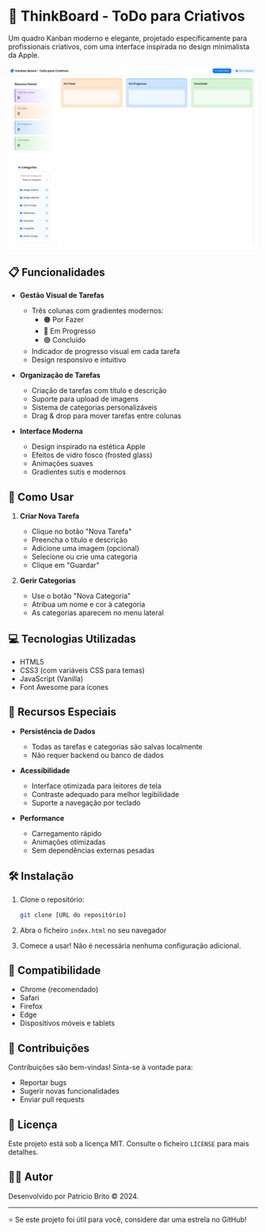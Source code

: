 # 🎨 ThinkBoard - ToDo para Criativos

Um quadro Kanban moderno e elegante, projetado especificamente para profissionais criativos, com uma interface inspirada no design minimalista da Apple.

![ThinkBoard Preview](assets/preview.png)

## 📋 Funcionalidades

- **Gestão Visual de Tarefas**
  - Três colunas com gradientes modernos:
    - 🟠 Por Fazer
    - 🔵 Em Progresso
    - 🟢 Concluído
  - Indicador de progresso visual em cada tarefa
  - Design responsivo e intuitivo

- **Organização de Tarefas**
  - Criação de tarefas com título e descrição
  - Suporte para upload de imagens
  - Sistema de categorias personalizáveis
  - Drag & drop para mover tarefas entre colunas

- **Interface Moderna**
  - Design inspirado na estética Apple
  - Efeitos de vidro fosco (frosted glass)
  - Animações suaves
  - Gradientes sutis e modernos

## 🚀 Como Usar

1. **Criar Nova Tarefa**
   - Clique no botão "Nova Tarefa"
   - Preencha o título e descrição
   - Adicione uma imagem (opcional)
   - Selecione ou crie uma categoria
   - Clique em "Guardar"

2. **Gerir Categorias**
   - Use o botão "Nova Categoria"
   - Atribua um nome e cor à categoria
   - As categorias aparecem no menu lateral

## 💻 Tecnologias Utilizadas

- HTML5
- CSS3 (com variáveis CSS para temas)
- JavaScript (Vanilla)
- Font Awesome para ícones

## 🎯 Recursos Especiais

- **Persistência de Dados**
  - Todas as tarefas e categorias são salvas localmente
  - Não requer backend ou banco de dados

- **Acessibilidade**
  - Interface otimizada para leitores de tela
  - Contraste adequado para melhor legibilidade
  - Suporte a navegação por teclado

- **Performance**
  - Carregamento rápido
  - Animações otimizadas
  - Sem dependências externas pesadas

## 🛠️ Instalação

1. Clone o repositório:
   ```bash
   git clone [URL do repositório]
   ```

2. Abra o ficheiro `index.html` no seu navegador

3. Comece a usar! Não é necessária nenhuma configuração adicional.

## 📱 Compatibilidade

- Chrome (recomendado)
- Safari
- Firefox
- Edge
- Dispositivos móveis e tablets

## 🤝 Contribuições

Contribuições são bem-vindas! Sinta-se à vontade para:
- Reportar bugs
- Sugerir novas funcionalidades
- Enviar pull requests

## 📄 Licença

Este projeto está sob a licença MIT. Consulte o ficheiro `LICENSE` para mais detalhes.

## 👨‍💻 Autor

Desenvolvido por Patricio Brito © 2024.

---

⭐️ Se este projeto foi útil para você, considere dar uma estrela no GitHub!

